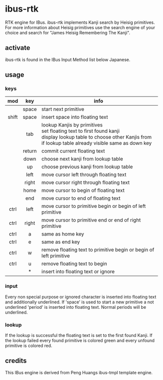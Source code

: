 # ibus-rtk

RTK engine for IBus.
ibus-rtk implements Kanji search by Heisig primitives.
For more information about Heisig primitives use the search engine
of your choice and search for "James Heisig Remembering The Kanji".

## activate

ibus-rtk is found in the IBus Input Method list below Japanese.

## usage

### keys

 mod   | key    | info
:-----:|:------:|------
       | space  | start next primitive
 shift | space  | insert space into floating text
       | tab    | lookup Kanjis by primitives<br />set floating text to first found kanji<br />display lookup table to choose other Kanjis from<br />if lookup table already visible same as down key
       | return | commit current floating text
       | down   | choose next kanji from lookup table
       | up     | choose previous kanji from lookup table
       | left   | move cursor left through floating text
       | right  | move cursor right through floating text
       | home   | move cursor to begin of floating text
       | end    | move cursor to end of floating text
 ctrl  | left   | move cursor to primitive begin or begin of left primitive
 ctrl  | right  | move cursor to primitive end or end of right primitive
 ctrl  | a      | same as home key
 ctrl  | e      | same as end key
 ctrl  | w      | remove floating text to primitive begin or begin of left primitive
 ctrl  | u      | remove floating text to begin
       | *      | insert into floating text or ignore

### input

Every non special purpose or ignored character is inserted into
floating text and additionally underlined. If 'space' is used to
start a new primitive a not underlined 'period' is inserted into
floating text. Normal periods will be underlined.

### lookup

If the lookup is successful the floating text is set to the
first found Kanji.
If the lookup failed every found primitive is colored green and
every unfound primitive is colored red.

## credits

This IBus engine is derived from Peng Huangs ibus-tmpl template engine.

